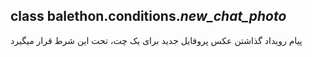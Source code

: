 ## class balethon.conditions.*new_chat_photo*

پیام رویداد گذاشتن عکس پروفایل جدید برای یک چت، تحت این شرط قرار میگیرد